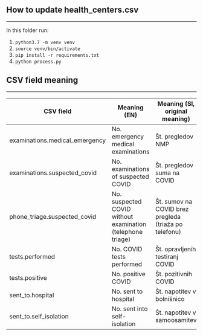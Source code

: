 ## How to update health_centers.csv
___
In this folder run:
1. `python3.7 -m venv venv`
1. `source venv/bin/activate`
1. `pip install -r requirements.txt`
1. `python process.py`


## CSV field meaning
___
| CSV field | Meaning (EN) | Meaning (SI, original meaning) |
|-|-|-|
| examinations.medical_emergency | No. emergency medical examinations | Št. pregledov NMP |
| examinations.suspected_covid | No. examinations of suspected COVID | Št. pregledov  suma na COVID |
| phone_triage.suspected_covid | No. suspected COVID without examination (telephone triage) | Št. sumov na COVID brez pregleda (triaža po telefonu) |
| tests.performed | No. COVID tests performed | Št. opravljenih testiranj COVID |
| tests.positive | No. positive COVID | Št. pozitivnih COVID |
| sent_to.hospital | No. sent to hospital | Št. napotitev v bolnišnico |
| sent_to.self_isolation | No. sent into self-isolation | Št. napotitev v samoosamitev |
